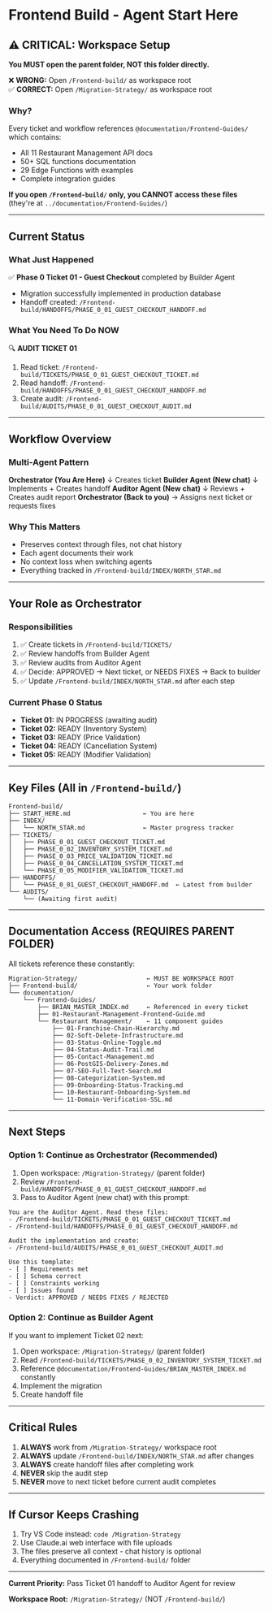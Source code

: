# Frontend Build - Agent Start Here

## ⚠️ CRITICAL: Workspace Setup

**You MUST open the parent folder, NOT this folder directly.**

❌ **WRONG:** Open `/Frontend-build/` as workspace root  
✅ **CORRECT:** Open `/Migration-Strategy/` as workspace root

### Why?

Every ticket and workflow references `@documentation/Frontend-Guides/` which contains:
- All 11 Restaurant Management API docs
- 50+ SQL functions documentation  
- 29 Edge Functions with examples
- Complete integration guides

**If you open `/Frontend-build/` only, you CANNOT access these files** (they're at `../documentation/Frontend-Guides/`)

---

## Current Status

### What Just Happened
✅ **Phase 0 Ticket 01 - Guest Checkout** completed by Builder Agent
- Migration successfully implemented in production database
- Handoff created: `/Frontend-build/HANDOFFS/PHASE_0_01_GUEST_CHECKOUT_HANDOFF.md`

### What You Need To Do NOW
🔍 **AUDIT TICKET 01**

1. Read ticket: `/Frontend-build/TICKETS/PHASE_0_01_GUEST_CHECKOUT_TICKET.md`
2. Read handoff: `/Frontend-build/HANDOFFS/PHASE_0_01_GUEST_CHECKOUT_HANDOFF.md`
3. Create audit: `/Frontend-build/AUDITS/PHASE_0_01_GUEST_CHECKOUT_AUDIT.md`

---

## Workflow Overview

### Multi-Agent Pattern

**Orchestrator (You Are Here)**
↓ Creates ticket
**Builder Agent (New chat)**
↓ Implements + Creates handoff
**Auditor Agent (New chat)**
↓ Reviews + Creates audit report
**Orchestrator (Back to you)**
→ Assigns next ticket or requests fixes

### Why This Matters
- Preserves context through files, not chat history
- Each agent documents their work
- No context loss when switching agents
- Everything tracked in `/Frontend-build/INDEX/NORTH_STAR.md`

---

## Your Role as Orchestrator

### Responsibilities
1. ✅ Create tickets in `/Frontend-build/TICKETS/`
2. ✅ Review handoffs from Builder Agent
3. ✅ Review audits from Auditor Agent
4. ✅ Decide: APPROVED → Next ticket, or NEEDS FIXES → Back to builder
5. ✅ Update `/Frontend-build/INDEX/NORTH_STAR.md` after each step

### Current Phase 0 Status
- **Ticket 01:** IN PROGRESS (awaiting audit)
- **Ticket 02:** READY (Inventory System)
- **Ticket 03:** READY (Price Validation)
- **Ticket 04:** READY (Cancellation System)
- **Ticket 05:** READY (Modifier Validation)

---

## Key Files (All in `/Frontend-build/`)

```
Frontend-build/
├── START_HERE.md                    ← You are here
├── INDEX/
│   └── NORTH_STAR.md                ← Master progress tracker
├── TICKETS/
│   ├── PHASE_0_01_GUEST_CHECKOUT_TICKET.md
│   ├── PHASE_0_02_INVENTORY_SYSTEM_TICKET.md
│   ├── PHASE_0_03_PRICE_VALIDATION_TICKET.md
│   ├── PHASE_0_04_CANCELLATION_SYSTEM_TICKET.md
│   └── PHASE_0_05_MODIFIER_VALIDATION_TICKET.md
├── HANDOFFS/
│   └── PHASE_0_01_GUEST_CHECKOUT_HANDOFF.md  ← Latest from builder
└── AUDITS/
    └── (Awaiting first audit)
```

---

## Documentation Access (REQUIRES PARENT FOLDER)

All tickets reference these constantly:

```
Migration-Strategy/                   ← MUST BE WORKSPACE ROOT
├── Frontend-build/                   ← Your work folder
└── documentation/
    └── Frontend-Guides/
        ├── BRIAN_MASTER_INDEX.md     ← Referenced in every ticket
        ├── 01-Restaurant-Management-Frontend-Guide.md
        └── Restaurant Management/    ← 11 component guides
            ├── 01-Franchise-Chain-Hierarchy.md
            ├── 02-Soft-Delete-Infrastructure.md
            ├── 03-Status-Online-Toggle.md
            ├── 04-Status-Audit-Trail.md
            ├── 05-Contact-Management.md
            ├── 06-PostGIS-Delivery-Zones.md
            ├── 07-SEO-Full-Text-Search.md
            ├── 08-Categorization-System.md
            ├── 09-Onboarding-Status-Tracking.md
            ├── 10-Restaurant-Onboarding-System.md
            └── 11-Domain-Verification-SSL.md
```

---

## Next Steps

### Option 1: Continue as Orchestrator (Recommended)
1. Open workspace: `/Migration-Strategy/` (parent folder)
2. Review `/Frontend-build/HANDOFFS/PHASE_0_01_GUEST_CHECKOUT_HANDOFF.md`
3. Pass to Auditor Agent (new chat) with this prompt:

```
You are the Auditor Agent. Read these files:
- /Frontend-build/TICKETS/PHASE_0_01_GUEST_CHECKOUT_TICKET.md
- /Frontend-build/HANDOFFS/PHASE_0_01_GUEST_CHECKOUT_HANDOFF.md

Audit the implementation and create:
- /Frontend-build/AUDITS/PHASE_0_01_GUEST_CHECKOUT_AUDIT.md

Use this template:
- [ ] Requirements met
- [ ] Schema correct
- [ ] Constraints working
- [ ] Issues found
- Verdict: APPROVED / NEEDS FIXES / REJECTED
```

### Option 2: Continue as Builder Agent
If you want to implement Ticket 02 next:
1. Open workspace: `/Migration-Strategy/` (parent folder)
2. Read `/Frontend-build/TICKETS/PHASE_0_02_INVENTORY_SYSTEM_TICKET.md`
3. Reference `@documentation/Frontend-Guides/BRIAN_MASTER_INDEX.md` constantly
4. Implement the migration
5. Create handoff file

---

## Critical Rules

1. **ALWAYS** work from `/Migration-Strategy/` workspace root
2. **ALWAYS** update `/Frontend-build/INDEX/NORTH_STAR.md` after changes
3. **ALWAYS** create handoff files after completing work
4. **NEVER** skip the audit step
5. **NEVER** move to next ticket before current audit completes

---

## If Cursor Keeps Crashing

1. Try VS Code instead: `code /Migration-Strategy`
2. Use Claude.ai web interface with file uploads
3. The files preserve all context - chat history is optional
4. Everything documented in `/Frontend-build/` folder

---

**Current Priority:** Pass Ticket 01 handoff to Auditor Agent for review

**Workspace Root:** `/Migration-Strategy/` (NOT `/Frontend-build/`)

